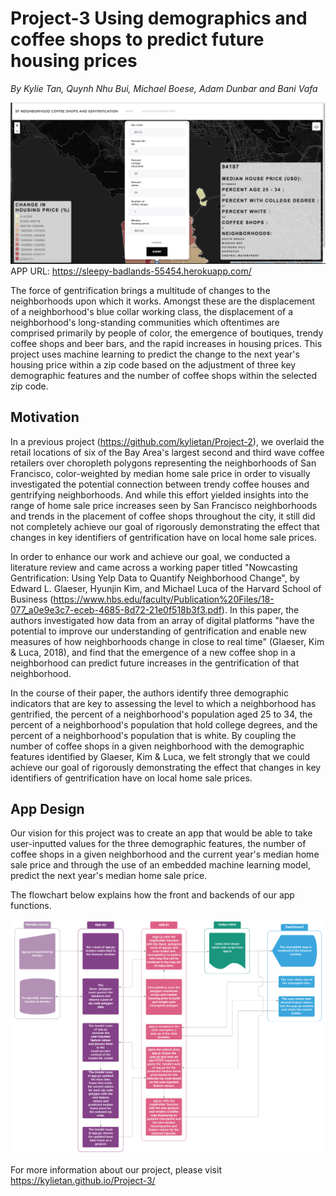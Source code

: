 # Project-3 Using demographics and coffee shops to predict future housing prices
*By Kylie Tan, Quynh Nhu Bui, Michael Boese, Adam Dunbar and Bani Vafa*

![Project 3 Map Screenshot](Project3/images/map_page.png)
APP URL: https://sleepy-badlands-55454.herokuapp.com/

The force of gentrification brings a multitude of changes to the neighborhoods upon which it works. Amongst these are the displacement of a neighborhood's blue collar working class, the displacement of a neighborhood's long-standing communities which oftentimes are comprised primarily by people of color, the emergence of boutiques, trendy coffee shops and beer bars, and the rapid increases in housing prices. This project uses machine learning to predict the change to the next year's housing price within a zip code based on the adjustment of three key demographic features and the number of coffee shops within the selected zip code.

## Motivation

In a previous project (https://github.com/kylietan/Project-2), we overlaid the retail locations of six of the Bay Area's largest second and third wave coffee retailers over choropleth polygons representing the neighborhoods of San Francisco, color-weighted by median home sale price in order to visually investigated the potential connection between trendy coffee houses and gentrifying neighborhoods. And while this effort yielded insights into the range of home sale price increases seen by San Francisco neighborhoods and trends in the placement of coffee shops throughout the city, it still did not completely achieve our goal of rigorously demonstrating the effect that changes in key identifiers of gentrification have on local home sale prices.

In order to enhance our work and achieve our goal, we conducted a literature review and came across a working paper titled "Nowcasting Gentrification: Using Yelp Data to Quantify Neighborhood Change", by Edward L. Glaeser, Hyunjin Kim, and Michael Luca of the Harvard School of Business (https://www.hbs.edu/faculty/Publication%20Files/18-077_a0e9e3c7-eceb-4685-8d72-21e0f518b3f3.pdf). In this paper, the authors investigated how data from an array of digital platforms "have the potential to improve our understanding of gentrification and enable new measures of how neighborhoods change in close to real time" (Glaeser, Kim & Luca, 2018), and find that the emergence of a new coffee shop in a neighborhood can predict future increases in the gentrification of that neighborhood.

In the course of their paper, the authors identify three demographic indicators that are key to assessing the level to which a neighborhood has gentrified, the percent of a neighborhood's population aged 25 to 34, the percent of a neighborhood's population that hold college degrees, and the percent of a neighborhood's population that is white. By coupling the number of coffee shops in a given neighborhood with the demographic features identified by Glaeser, Kim & Luca, we felt strongly that we could achieve our goal of rigorously demonstrating the effect that changes in key identifiers of gentrification have on local home sale prices.

## App Design

Our vision for this project was to create an app that would be able to take user-inputted values for the three demographic features, the number of coffee shops in a given neighborhood and the current year's median home sale price and through the use of an embedded machine learning model, predict the next year's median home sale price.

The flowchart below explains how the front and backends of our app functions.

![Project 3 App Flowchart](Project3/images/Project_3_Flowchart.png)

For more information about our project, please visit https://kylietan.github.io/Project-3/
